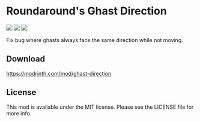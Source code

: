 # Roundaround's Ghast Direction

<img src="https://img.shields.io/badge/Loader-Fabric-%23313e51?style=for-the-badge"/>
<img src="https://img.shields.io/badge/MC-1.20%20|%201.19--1.19.4-%23313e51?style=for-the-badge"/>
<img src="https://img.shields.io/badge/Side-Server-%23313e51?style=for-the-badge"/>

Fix bug where ghasts always face the same direction while not moving.

## Download

https://modrinth.com/mod/ghast-direction

## License

This mod is available under the MIT license. Please see the LICENSE file for more info.